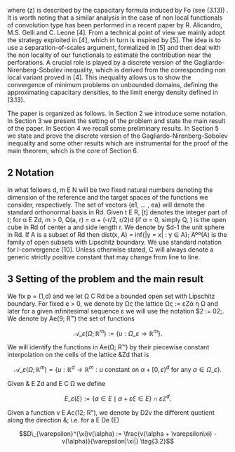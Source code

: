 where (z) is described by the capacitary formula induced by Fo (see (3.13)) . It is worth noting that a similar analysis in the case of non local functionals of convolution type has been performed in a recent paper by R. Alicandro, M.S. Gelli and C. Leone [4]. From a technical point of view we mainly adopt the strategy exploited in [4], which in turn is inspired by [5]. The idea is to use a separation-of-scales argument, formalized in [5] and then deal with the non locality of our functionals to estimate the contribution near the perforations. A crucial role is played by a discrete version of the Gagliardo-Nirenberg-Sobolev inequality, which is derived from the corresponding non local variant proved in [4]. This inequality allows us to show the convergence of minimum problems on unbounded domains, defining the approximating capacitary densities, to the limit energy density defined in (3.13).

The paper is organized as follows. In Section 2 we introduce some notation. In Section 3 we present the setting of the problem and state the main result of the paper. In Section 4 we recall some preliminary results. In Section 5 we state and prove the discrete version of the Gagliardo-Nirenberg-Sobolev inequality and some other results which are instrumental for the proof of the main theorem, which is the core of Section 6.

## 2 Notation

In what follows d, m E N will be two fixed natural numbers denoting the dimension of the reference and the target spaces of the functions we consider, respectively. The set of vectors {e1, ... , ea} will denote the standard orthonormal basis in Rd. Given t E R, [t] denotes the integer part of t; for α E Zd, m > 0, Q(a, r) = α + (-r/2, r/2)d (if α = 0, simply Q, ) is the open cube in Rd of center a and side length r. We denote by Sd-1 the unit sphere in Rd. If A is a subset of Rd then dist(x, A) = inf{|y = x| : y ∈ A}; Aºº(A) is the family of open subsets with Lipschitz boundary. We use standard notation for I-convergence [10]. Unless otherwise stated, C will always denote a generic strictly positive constant that may change from line to line.

## 3 Setting of the problem and the main result

We fix p = (1,d) and we let Ω C Rd be a bounded open set with Lipschitz boundary. For fixed e > 0, we denote by Ως the lattice Ως := εΖά η Ω and later for a given infinitesimal sequence ε we will use the notation \$2 := 02;. We denote by Ae(9; R™) the set of functions

$$\mathcal{A}\_{\varepsilon}(\Omega; \mathbb{R}^m) := \{ u : \Omega\_{\varepsilon} \to \mathbb{R}^m \}.$$

We will identify the functions in Ae(Ω; R™) by their piecewise constant interpolation on the cells of the lattice &Zd that is

$$\mathcal{A}\_{\varepsilon}(\Omega; \mathbb{R}^m) = \{ u : \mathbb{R}^d \to \mathbb{R}^m : u \text{ constant on } \alpha + [0, \varepsilon)^d \text{ for any } \alpha \in \Omega\_{\varepsilon} \}.$$

Given & E Zd and E C Ω we define

$$E\_{\varepsilon}(\xi) := \{ \alpha \in E \mid \alpha + \varepsilon \xi \in E \} \cap \varepsilon \mathbb{Z}^d. \tag{3.1}$$

Given a function v E Ac(12; R"), we denote by D2v the different quotient along the direction &; i.e. for a E De (E)

$$D\_{\varepsilon}^{\xi}v(\alpha) := \frac{v(\alpha + \varepsilon\xi) - v(\alpha)}{\varepsilon|\xi|} \tag{3.2}$$